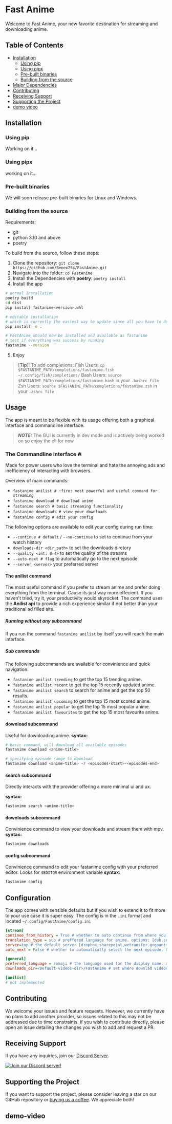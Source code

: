 # Fast Anime

Welcome to Fast Anime, your new favorite destination for streaming and downloading anime.

## Table of Contents

- [Installation](#installation)
  - [Using pip](#using-pip)
  - [Using pipx](#using-pipx)
  - [Pre-built binaries](#pre-built-binaries)
  - [Building from the source](#building-from-the-source)
- [Major Dependencies](#major-dependencies)
- [Contributing](#contributing)
- [Receiving Support](#receiving-support)
- [Supporting the Project](#supporting-the-project)
- [demo video](#demo-video)

## Installation

### Using pip

Working on it...

### Using pipx

working on it...

### Pre-built binaries

We will soon release pre-built binaries for Linux and Windows.

### Building from the source

Requirements:

- git
- python 3.10 and above
- poetry

To build from the source, follow these steps:

1. Clone the repository: `git clone https://github.com/Benex254/FastAnime.git`
2. Navigate into the folder: `cd FastAnime`
3. Install the Dependencies with **poetry**: `poetry install`
4. Install the app

```bash
# normal Installation
poetry build
cd dist
pip install fastanime<version>.whl

# editable installation
# which is currently the easiest way to update since all you have to do is git pull
pip install -e .

# FastAnime should now be installed and available as fastanime
# test if everything was success by running
fastanime --version

```

5. Enjoy

> [**Tip**]!
> To add completions:
> Fish Users: `cp $FASTANIME_PATH/completions/fastanime.fish ~/.config/fish/completions/`
> Bash Users: `source $FASTANIME_PATH/completions/fastanime.bash` in your `.bashrc file`
> Zsh Users: `source $FASTANIME_PATH/completions/fastanime.zsh` in your `.zshrc file`

## Usage

The app is meant to be flexible with its usage offering both a graphical interface and commandline interface.

> **_NOTE:_**
> The GUI is currently in dev mode and is actively being worked on so enjoy the cli for now

### The Commandline interface :fire:

Made for power users who love the terminal and hate the annoying ads and inefficiency of interacting with browsers.

Overview of main commands:

- `fastanime anilist # :fire: most powerful and useful command for streaming`
- `fastanime download # download anime`
- `fastanime search # basic streaming functionality`
- `fastanime downloads # view your downloads`
- `fastanime config # edit your config`

The following options are available to edit your config during run time:

- `--continue # default` / `--no-continue` to set to continue from your watch history
- `downloads-dir <dir_path>` to set the downloads diretory
- `--quality <int: 0-4>` to set the quality of the streams
- `--auto-next # flag` to automatically go to the next episode
- `--server <server>` your preferred server

#### The anilist command

The most useful command if you prefer to stream anime and prefer doing everything from the terminal. Cause its just way more effecient. If you haven't tried, try it, your productivity would skyrocket.
The command uses the **Anilist api** to provide a rich experience similar if not better than your traditional ad filled site.

##### Running without any subcommand

If you run the command `fastanime anilist` by itself you will reach the main interface.

##### Sub commands

The following subcommands are available for convinience and quick navigation:

- `fastanime anilist trending` to get the top 15 trending anime.
- `fastanime anilist recent` to get the top 15 recently updated anime.
- `fastanime anilist search` to search for anime and get the top 50 results.
- `fastanime anilist upcoming` to get the top 15 most scored anime.
- `fastanime anilist popular` to get the top 15 most popular anime.
- `fastanime anilist favourites` to get the top 15 most favourite anime.

#### download subcommand

Useful for downloading anime.
**syntax:**

```bash
# basic command, will download all available episodes
fastanime download <anime-title>

# specifying episode range to download
fastanime download <anime-title> -r <episodes-start>-<episodes-end>
```

#### search subcommand

Directly interacts with the provider offering a more minimal ui and ux.

**syntax:**

```bash
fastanime search <anime-title>
```

#### downloads subcommand

Convinience command to view your downloads and stream them with mpv.
**syntax:**

```bash
fastanime downloads
```

#### config subcommand

Convinience command to edit your fastanime config with your preferred editor. Looks for `$EDITOR` environment variable
**syntax:**

```bash
fastanime config
```

## Configuration

The app comes with sensible defaults but if you wish to extend it to fit more to your use case it is super easy.
The config is in the `.ini` format and located `~/.config/FastAnime/config.ini`

```ini
[stream]
continue_from_history = True # whether to auto continue from where you left of based on your watch history
translation_type = sub # preffered language for anime. options: [dub,sub]
server=top # the default server [dropbox,sharepoint,wetransfer.gogoanime]. "top" auto selects the best
auto_next = False # whether to automatically select the next episode. Useful for binging

[general]
preferred_language = romaji # the language used for the display name. acceptable [english,romaji]
downloads_dir=<Default-videos-dir>/FastAnime # set where downlad videos are to be stored

[anilist]
# not implemented
```

## Contributing

We welcome your issues and feature requests. However, we currently have no plans to add another provider, so issues related to this may not be addressed due to time constraints. If you wish to contribute directly, please open an issue detailing the changes you wish to add and request a PR.

## Receiving Support

If you have any inquiries, join our [Discord Server](https://discord.gg/4NUTj5Pt).

[![Join our Discord server!](https://invidget.switchblade.xyz/4NUTj5Pt)](http://discord.gg/4NUTj5Pt)

## Supporting the Project

If you want to support the project, please consider leaving a star on our GitHub repository or [buying us a coffee](https://ko-fi.com/benex254). We appreciate both!

## demo-video
